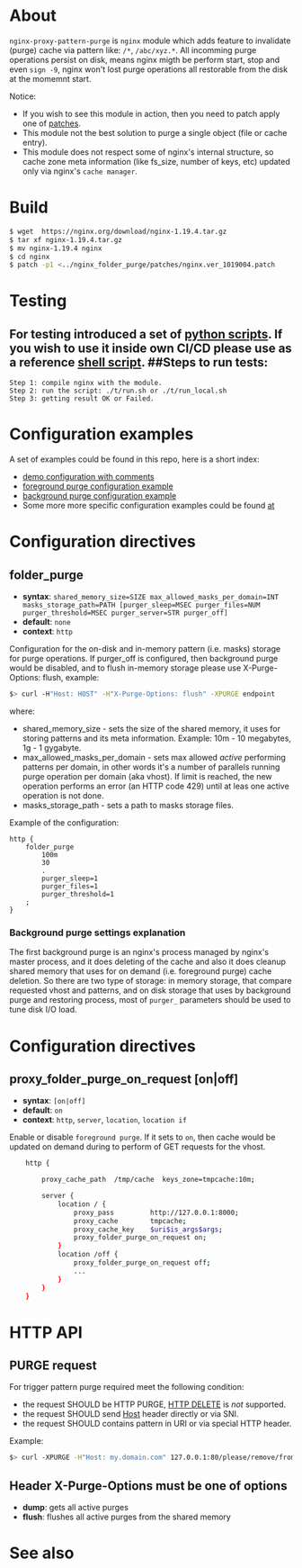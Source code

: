 About
=====
`nginx-proxy-pattern-purge` is `nginx` module which adds feature to invalidate (purge) cache via pattern like: `/*`, `/abc/xyz.*`. All incomming purge operations persist on disk, means nginx migth be perform start, stop and even `sign -9`, nginx won't lost purge operations all restorable from the disk at the momemnt start.

Notice:
- If you wish to see this module in action, then you need to patch apply one of [patches](patches/*).
- This module not the best solution to purge a single object (file or cache entry).
- This module does not respect some of nginx's internal structure, so cache zone meta information (like fs_size, number of keys, etc) updated only via nginx's `cache manager`.

Build
=====

```bash
$ wget  https://nginx.org/download/nginx-1.19.4.tar.gz
$ tar xf nginx-1.19.4.tar.gz
$ mv nginx-1.19.4 nginx
$ cd nginx
$ patch -p1 <../nginx_folder_purge/patches/nginx.ver_1019004.patch
```

Testing
=======
For testing introduced a set of [python scripts](./t). If you wish to use it
inside own CI/CD please use as a reference [shell script](./t/run_local.sh).
##Steps to run tests:
------------
```
Step 1: compile nginx with the module.
Step 2: run the script: ./t/run.sh or ./t/run_local.sh
Step 3: getting result OK or Failed.
```

Configuration examples
======================
A set of examples could be found in this repo, here is a short index:
- [demo configuration with comments](demo/nginx.conf)
- [foreground purge configuration example](t/conf/foreground_purge.conf)
- [background purge configuration example](t/conf/background_purge.conf)
- Some more more specific configuration examples could be found [at](t/conf)

Configuration directives
========================
folder_purge
-------------
* **syntax**: `shared_memory_size=SIZE max_allowed_masks_per_domain=INT masks_storage_path=PATH [purger_sleep=MSEC purger_files=NUM purger_threshold=MSEC purger_server=STR purger_off]`
* **default**: `none`
* **context**: `http`

Configuration for the on-disk and in-memory pattern (i.e. masks) storage for purge operations. If purger_off is configured, then background purge would be disabled, and to flush in-memory storage please use X-Purge-Options: flush, example:

```bash
$> curl -H"Host: HOST" -H"X-Purge-Options: flush" -XPURGE endpoint
```
where:
- shared_memory_size - sets the size of the shared memory, it uses for storing patterns and its meta information. Example: 10m - 10 megabytes, 1g - 1 gygabyte.
- max_allowed_masks_per_domain - sets max allowed _active_ performing patterns per domain, in other words it's a number of parallels running purge operation per domain (aka vhost). If limit is reached, the new operation performs an error (an HTTP code 429) until at leas one active operation is not done.
- masks_storage_path - sets a path to masks storage files.

Example of the configuration:
```
http {
	folder_purge
    	100m
    	30
    	.
    	purger_sleep=1
    	purger_files=1
    	purger_threshold=1
	;
}
```

### Background purge settings explanation
The first background purge is an nginx's process managed by nginx's master process, and it does deleting of the cache and also it does cleanup shared memory that uses for on demand (i.e. foreground purge) cache deletion. So there are two type of storage: in memory storage, that compare requested vhost and patterns, and on disk storage that uses by background purge and restoring process, most of `purger_` parameters should be used to tune disk I/O load.

Configuration directives
========================
proxy_folder_purge_on_request [on|off]
--------------------------------------
* **syntax**: `[on|off]`
* **default**: `on`
* **context**: `http`, `server`, `location`, `location if`

Enable or disable `foreground purge`. If it sets to `on`, then cache would be updated on demand during to perform of GET requests for the vhost.

```bash
    http {

        proxy_cache_path  /tmp/cache  keys_zone=tmpcache:10m;

        server {
            location / {
                proxy_pass         http://127.0.0.1:8000;
                proxy_cache        tmpcache;
                proxy_cache_key    $uri$is_args$args;
				proxy_folder_purge_on_request on;
            }
			location /off {
                proxy_folder_purge_on_request off;
                ...
			}
        }
    }
```

HTTP API
========
PURGE request
-------------
For trigger pattern purge required meet the following condition:
- the request SHOULD be HTTP PURGE, [HTTP DELETE](https://developer.mozilla.org/ru/docs/Web/HTTP/Reference/Methods/DELETE) is _not_ supported.
- the request SHOULD send [Host](https://developer.mozilla.org/ru/docs/Web/HTTP/Reference/Headers/Host) header directly or via SNI.
- the request SHOULD contains pattern in URI or via special HTTP header.

Example:
```bash
$> curl -XPURGE -H"Host: my.domain.com" 127.0.0.1:80/please/remove/from/*
```

Header **X-Purge-Options** must be one of options
-------------------------------------------------
* **dump**: gets all active purges
* **flush**: flushes all active purges from the shared memory

See also
========
